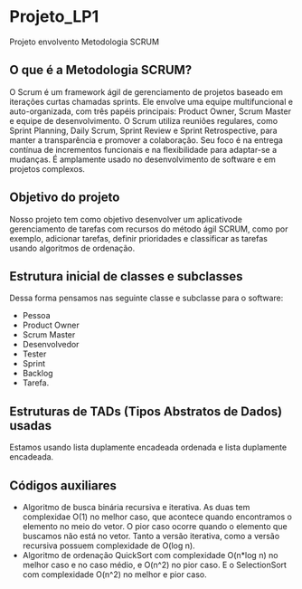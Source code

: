 # Projeto_LP1
Projeto envolvento Metodologia SCRUM

## O que é a Metodologia SCRUM?
O Scrum é um framework ágil de gerenciamento de projetos baseado em iterações curtas chamadas sprints. Ele envolve uma equipe multifuncional e auto-organizada, com três papéis principais: Product Owner, Scrum Master e equipe de desenvolvimento. O Scrum utiliza reuniões regulares, como Sprint Planning, Daily Scrum, Sprint Review e Sprint Retrospective, para manter a transparência e promover a colaboração. Seu foco é na entrega contínua de incrementos funcionais e na flexibilidade para adaptar-se a mudanças. É amplamente usado no desenvolvimento de software e em projetos complexos.

## Objetivo do projeto
Nosso projeto tem como objetivo desenvolver um aplicativode gerenciamento de tarefas com recursos do método ágil SCRUM, como por exemplo, adicionar tarefas, definir prioridades e classificar as tarefas usando algoritmos de ordenação.

## Estrutura inicial de classes e subclasses
Dessa forma pensamos nas seguinte classe e subclasse para o software: 
- Pessoa
- Product Owner
- Scrum Master
- Desenvolvedor
- Tester
- Sprint
- Backlog
- Tarefa.

## Estruturas de TADs (Tipos Abstratos de Dados) usadas
Estamos usando lista duplamente encadeada ordenada e lista duplamente encadeada.

## Códigos auxiliares
- Algoritmo de busca binária recursiva e iterativa. As duas tem complexidae O(1) no melhor caso, que acontece quando encontramos o elemento no meio do vetor. O pior caso ocorre quando o elemento que buscamos não está no vetor. Tanto a versão iterativa, como a versão recursiva possuem complexidade de O(log n).
- Algoritmo de ordenação QuickSort com complexidade O(n*log n) no melhor caso e no caso médio, e O(n^2)
 no pior caso. E o SelectionSort com complexidade O(n^2) no melhor e pior caso.
